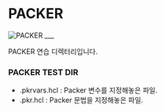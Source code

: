 # **PACKER**

<img alt="PACKER" src ="https://img.shields.io/badge/Packer-02A8EF.svg?&style=for-the-badge&logo=Packer&logoColor=white"/>
___

PACKER 연습 디렉터리입니다.

### PACKER TEST DIR
- .pkrvars.hcl : Packer 변수를 지정해놓은 파일.
- .pkr.hcl : Packer 문법을 지정해놓은 파일.